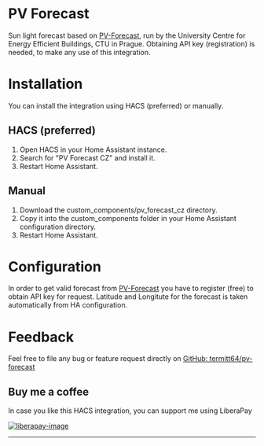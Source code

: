# PV Forecast

Sun light forecast based on [PV-Forecast][pv-forecast], run by the University Centre for Energy Efficient Buildings, CTU in Prague. Obtaining API key (registration) is needed, to make any use of this integration.

# Installation
You can install the integration using HACS (preferred) or manually.

## HACS (preferred)
1. Open HACS in your Home Assistant instance.
2. Search for "PV Forecast CZ" and install it.
3. Restart Home Assistant.
## Manual
1. Download the custom_components/pv_forecast_cz directory.
2. Copy it into the custom_components folder in your Home Assistant configuration directory.
3. Restart Home Assistant.


# Configuration
In order to get valid forecast from [PV-Forecast](https://wp2.pvforecast.cz/) you have to register (free) to obtain API key for request.
Latitude and Longitute for the forecast is taken automatically from HA configuration.

# Feedback

Feel free to file any bug or feature request directly on [GitHub: termitt64/pv-forecast][issues]

## Buy me a coffee
In case you like this HACS integration, you can support me using LiberaPay

[![liberapay-image]][liberapay-donate]

***
[pv-forecast]: http://pvforecast.cz
[homepage]: https://github.com/termitt64/hacs-pv-forecast
[issues]: https://github.com/termitt64/hacs-pv-forecast/issues
[liberapay-image]: https://liberapay.com/assets/widgets/donate.svg
[liberapay-donate]: https://liberapay.com/termitt64/donate
